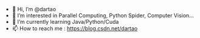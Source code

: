 - 👋 Hi, I’m @dartao
- 👀 I’m interested in Parallel Computing, Python Spider, Computer Vision...
- 🌱 I’m currently learning Java/Python/Cuda
- 📫 How to reach me : https://blog.csdn.net/dartao

<!---
dartao/dartao is a ✨ special ✨ repository because its `README.md` (this file) appears on your GitHub profile.
You can click the Preview link to take a look at your changes.
--->
